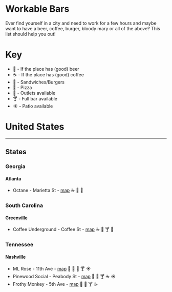 # Workable Bars
Ever find yourself in a city and need to work for a few hours and maybe want to have a beer, coffee, burger, bloody mary or all of the above? This list
should help you out!


# Key
* :beer: - If the place has (good) beer
* :coffee: - If the place has (good) coffee
* :hamburger: - Sandwiches/Burgers
* :pizza: - Pizza
* :electric_plug: - Outlets available
* :cocktail: - Full bar available
* :sunny: - Patio available

# United States
<hr>

## States

### Georgia
#### Atlanta
* Octane - Marietta St - [map](https://www.google.com/maps/dir/''/octane+westside/data=!4m5!4m4!1m0!1m2!1m1!1s0x88f504930894ba89:0x352b4a3edc2127e3?sa=X&ved=2ahUKEwjF8b-ii4zdAhUymuAKHebhCoYQ9RcwD3oECAoQEw) :coffee: :hamburger: :electric_plug:

### South Carolina
#### Greenville
* Coffee Underground - Coffee St - [map](https://www.google.com/maps/place/Coffee+Underground/@34.8507581,-82.3987221,17.52z/data=!4m13!1m7!3m6!1s0x88578f6662fa1105:0xd8aa9d77bf257696!2sGreenville,+SC!3b1!8m2!3d34.8526176!4d-82.3940104!3m4!1s0x885831d1edde8ccb:0x6161602b529d8b!8m2!3d34.851593!4d-82.398336) :coffee: :electric_plug: :cocktail: :hamburger:

### Tennessee
#### Nashville
* ML Rose - 11th Ave - [map](https://www.google.com/maps/place/M.L.Rose+Craft+Beer+%26+Burgers+-+Capitol+View/@36.1632673,-86.7935666,17z/data=!3m1!4b1!4m5!3m4!1s0x886466f1d2cc39a5:0xdaf23137e8eb5e0b!8m2!3d36.1632673!4d-86.7913779) :beer: :electric_plug: :hamburger: :cocktail: :sunny:
* Pinewood Social - Peabody St - [map](https://www.google.com/maps?q=pinewood+social+map&oe=utf-8&client=firefox-b-1-ab&um=1&ie=UTF-8&sa=X&ved=0ahUKEwjz3Mi5g4zdAhVskuAKHdB6DnMQ_AUICigB) :electric_plug: :hamburger: :cocktail: :coffee: :sunny:
* Frothy Monkey - 5th Ave - [map](https://www.google.com/maps?q=frothy+monkey+5th+ave&oe=utf-8&client=firefox-b-1-ab&um=1&ie=UTF-8&sa=X&ved=0ahUKEwi1qP-6hYzdAhVHPN8KHXbBCdoQ_AUICigB)  :electric_plug: :hamburger: :cocktail: :coffee:
